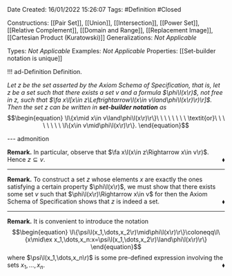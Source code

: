 <br />
<br />

Date Created: 16/01/2022 15:26:07
Tags: #Definition #Closed  

Constructions: [[Pair Set]], [[Union]], [[Intersection]], [[Power Set]], [[Relative Complement]], [[Domain and Range]], [[Replacement Image]], [[Cartesian Product (Kuratowski)]]
Generalizations: _Not Applicable_

Types: _Not Applicable_
Examples: _Not Applicable_ 
Properties: [[Set-builder notation is unique]]

!!! ad-Definition Definition.

_Let $z$ be the set asserted by the Axiom Schema of Specification, that is, let $z$ be a set such that there exists a set $v$ and a formula $\phi\l(x\r)$, not free in $z$, such that $\fa x\l[x\in z\Leftrightarrow\l(x\in v\land\phi\l(x\r)\r)\r]$. Then the set $z$ can be written in **set-builder notation** as_
$$\begin{equation}
    \l\{x\mid x\in v\land\phi\l(x\r)\r\}\ \ \ \ \ \ \ \ \textit{or}\ \ \ \ \ \ \ \ \l\{x\in v\mid\phi\l(x\r)\r\}.
\end{equation}$$

--- admonition

**Remark.** In particular, observe that $\fa x\l(x\in z\Rightarrow x\in v\r)$. Hence $z\subseteq v$.<span style="float:right;">$\blacklozenge$</span>

---

**Remark.** To construct a set $z$ whose elements $x$ are exactly the ones satisfying a certain property $\phi\l(x\r)$, we must show that there exists some set $v$ such that $\phi\l(x\r)\Rightarrow x\in v$ for then the Axiom Schema of Specification shows that $z$ is indeed a set.<span style="float:right;">$\blacklozenge$</span>

---

**Remark.** It is convenient to introduce the notation
$$\begin{equation}
    \l\{\psi\l(x_1,\dots,x_2\r)\mid\phi\l(x\r)\r\}\coloneqq\l\{x\mid\ex x_1,\dots,x_n:x=\psi\l(x_1,\dots,x_2\r)\land\phi\l(x\r)\r\}
\end{equation}$$
where $\psi\l(x_1,\dots,x_n\r)$ is some pre-defined expression involving the sets $x_1,\dots,x_n$.<span style="float:right;">$\blacklozenge$</span>
